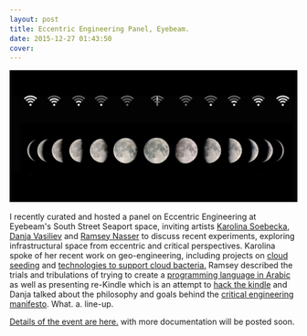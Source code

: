 ```yaml
---
layout: post
title: Eccentric Engineering Panel, Eyebeam.
date: 2015-12-27 01:43:50
cover:
---
```


<img src="https://github.com/eccentricengineering/eccentricengineering.github.io/blob/master/images/panel/AnOrbit-16.jpg?raw=true" alt="alt text" width="640px">

I recently curated and hosted a panel on Eccentric Engineering at Eyebeam's South Street Seaport space, inviting artists [Karolina Soebecka](http://www.gravitytrap.com/), [Danja Vasiliev](http://k0a1a.net/) and [Ramsey Nasser](http://nas.sr/) to discuss recent experiments, exploring infrastructural space from eccentric and critical perspectives. Karolina spoke of her recent work on geo-engineering, including projects on [cloud seeding](http://www.amateurhuman.org/cloud-machine) and [technologies to support cloud bacteria.](http://www.amateurhuman.org/featured/inp-ice-nucleating-protein-tests) Ramsey described the trials and tribulations of trying to create a [programming language in Arabic](http://nas.sr/%D9%82%D9%84%D8%A8/) as well as presenting re-Kindle which is an attempt to [hack the kindle](http://observer.com/2015/12/kindle-maps-hack/) and Danja talked about the philosophy and goals behind the [critical engineering manifesto](https://criticalengineering.org/). What. a. line-up.

[Details of the event are here.](https://eyebeam.org/events/eccentric-engineering) with more documentation will be posted soon.
